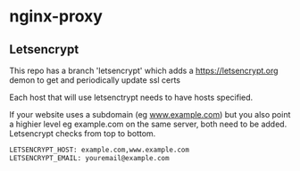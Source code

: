 # nginx-proxy


## Letsencrypt

This repo has a branch 'letsencrypt' which adds a https://letsencrypt.org demon to get and periodically update ssl certs

Each host that will use letsenctrypt needs to have hosts specified.

If your website uses a subdomain (eg www.example.com) but you also point a highier level eg example.com on the same server, both need to be added. Letsencrypt checks from top to bottom.

```bash
LETSENCRYPT_HOST: example.com,www.example.com
LETSENCRYPT_EMAIL: youremail@example.com
```
